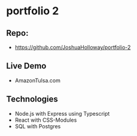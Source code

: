 # portfolio 2

## Repo:

- https://github.com/JoshuaHolloway/portfolio-2

## Live Demo

- AmazonTulsa.com

## Technologies

- Node.js with Express using Typescript
- React with CSS-Modules
- SQL with Postgres
